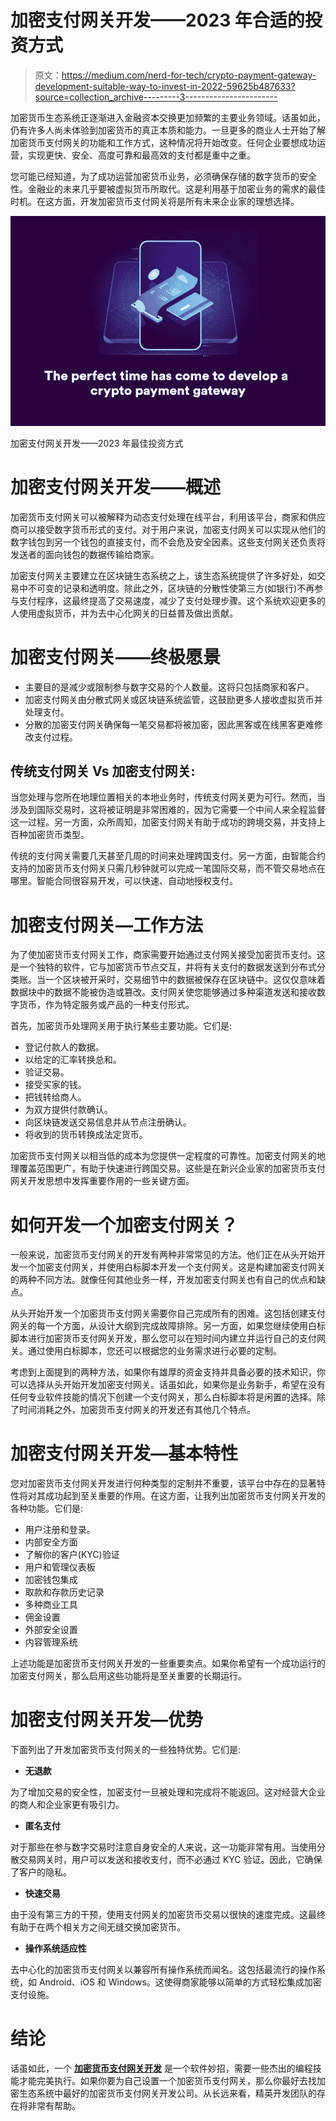 # 加密支付网关开发——2023 年合适的投资方式

> 原文：<https://medium.com/nerd-for-tech/crypto-payment-gateway-development-suitable-way-to-invest-in-2022-59625b487633?source=collection_archive---------3----------------------->

加密货币生态系统正逐渐进入金融资本交换更加频繁的主要业务领域。话虽如此，仍有许多人尚未体验到加密货币的真正本质和能力。一旦更多的商业人士开始了解加密货币支付网关的功能和工作方式，这种情况将开始改变。任何企业要想成功运营，实现更快、安全、高度可靠和最高效的支付都是重中之重。

您可能已经知道，为了成功运营加密货币业务，必须确保存储的数字货币的安全性。金融业的未来几乎要被虚拟货币所取代。这是利用基于加密业务的需求的最佳时机。在这方面，开发加密货币支付网关将是所有未来企业家的理想选择。

![](img/491dbdb9bd8bfd22aca51a29de17f570.png)

加密支付网关开发——2023 年最佳投资方式

# **加密支付网关开发——概述**

加密货币支付网关可以被解释为动态支付处理在线平台，利用该平台，商家和供应商可以接受数字货币形式的支付。对于用户来说，加密支付网关可以实现从他们的数字钱包到另一个钱包的直接支付，而不会危及安全因素。这些支付网关还负责将发送者的面向钱包的数据传输给商家。

加密支付网关主要建立在区块链生态系统之上，该生态系统提供了许多好处，如交易中不可变的记录和透明度。除此之外，区块链的分散性使第三方(如银行)不再参与支付程序，这最终提高了交易速度，减少了支付处理步骤。这个系统欢迎更多的人使用虚拟货币，并为去中心化网关的日益普及做出贡献。

# **加密支付网关——终极愿景**

*   主要目的是减少或限制参与数字交易的个人数量。这将只包括商家和客户。
*   加密支付网关由分散式网关或区块链系统监管，这鼓励更多人接收虚拟货币并处理支付。
*   分散的加密支付网关确保每一笔交易都将被加密，因此黑客或在线黑客更难修改支付过程。

## **传统支付网关 Vs 加密支付网关:**

当您处理与您所在地理位置相关的本地业务时，传统支付网关更为可行。然而，当涉及到国际交易时，这将被证明是非常困难的，因为它需要一个中间人来全程监督这一过程。另一方面，众所周知，加密支付网关有助于成功的跨境交易，并支持上百种加密货币类型。

传统的支付网关需要几天甚至几周的时间来处理跨国支付。另一方面，由智能合约支持的加密货币支付网关只需几秒钟就可以完成一笔国际交易，而不管交易地点在哪里。智能合同很容易开发，可以快速、自动地授权支付。

# **加密支付网关—工作方法**

为了使加密货币支付网关工作，商家需要开始通过支付网关接受加密货币支付。这是一个独特的软件，它与加密货币节点交互，并将有关支付的数据发送到分布式分类账。当一个区块被开采时，交易细节中的数据被保存在区块链中。这仅仅意味着数据块中的数据不能被伪造或篡改。支付网关使您能够通过多种渠道发送和接收数字货币，作为特定服务或产品的一种支付形式。

首先，加密货币处理网关用于执行某些主要功能。它们是:

*   登记付款人的数据。
*   以给定的汇率转换总和。
*   验证交易。
*   接受买家的钱。
*   把钱转给商人。
*   为双方提供付款确认。
*   向区块链发送交易信息并从节点注册确认。
*   将收到的货币转换成法定货币。

加密货币支付网关以相当低的成本为您提供一定程度的可靠性。加密支付网关的地理覆盖范围更广，有助于快速进行跨国交易。这些是在新兴企业家的加密货币支付网关开发思想中发挥重要作用的一些关键方面。

# **如何开发一个加密支付网关？**

一般来说，加密货币支付网关的开发有两种非常常见的方法。他们正在从头开始开发一个加密支付网关，并使用白标脚本开发一个支付网关。这是构建加密支付网关的两种不同方法。就像任何其他业务一样，开发加密支付网关也有自己的优点和缺点。

从头开始开发一个加密货币支付网关需要你自己完成所有的困难。这包括创建支付网关的每一个方面，从设计大纲到完成故障排除。另一方面，如果您继续使用白标脚本进行加密货币支付网关开发，那么您可以在短时间内建立并运行自己的支付网关。通过使用白标脚本，您还可以根据您的业务需求进行必要的定制。

考虑到上面提到的两种方法，如果你有雄厚的资金支持并具备必要的技术知识，你可以选择从头开始开发加密支付网关。话虽如此，如果你是业务新手，希望在没有任何专业软件技能的情况下创建一个支付网关，那么白标脚本将是闲置的选择。除了时间消耗之外，加密货币支付网关的开发还有其他几个特点。

# **加密支付网关开发—基本特性**

您对加密货币支付网关开发进行何种类型的定制并不重要，该平台中存在的显著特性将对其成功起到至关重要的作用。在这方面，让我列出加密货币支付网关开发的各种功能。它们是:

*   用户注册和登录。
*   内部安全方面
*   了解你的客户(KYC)验证
*   用户和管理仪表板
*   加密钱包集成
*   取款和存款历史记录
*   多种商业工具
*   佣金设置
*   外部安全设置
*   内容管理系统

上述功能是加密货币支付网关开发的一些重要卖点。如果你希望有一个成功运行的加密支付网关，那么启用这些功能将是至关重要的长期运行。

# **加密支付网关开发—优势**

下面列出了开发加密货币支付网关的一些独特优势。它们是:

*   **无退款**

为了增加交易的安全性，加密支付一旦被处理和完成将不能返回。这对经营大企业的商人和企业家更有吸引力。

*   **匿名支付**

对于那些在参与数字交易时注意自身安全的人来说，这一功能非常有用。当使用分散交易网关时，用户可以发送和接收支付，而不必通过 KYC 验证。因此，它确保了客户的隐私。

*   **快速交易**

由于没有第三方的干预，使用支付网关的加密货币交易以很快的速度完成。这最终有助于在两个相关方之间无缝交换加密货币。

*   **操作系统适应性**

去中心化的加密货币支付网关以兼容所有操作系统而闻名。这包括最流行的操作系统，如 Android、iOS 和 Windows。这使得商家能够以简单的方式轻松集成加密支付设施。

# **结论**

话虽如此，一个 [**加密货币支付网关开发**](https://www.zabtechnologies.net/cryptocurrency-payment-gateway-development/?utm_source=nerdfortech&utm_medium=GBG&utm_campaign=CPGinvest) 是一个软件妙招，需要一些杰出的编程技能才能完美执行。如果你要为自己设置一个加密货币支付网关，那么你最好去找加密生态系统中最好的加密货币支付网关开发公司。从长远来看，精英开发团队的存在将非常有帮助。